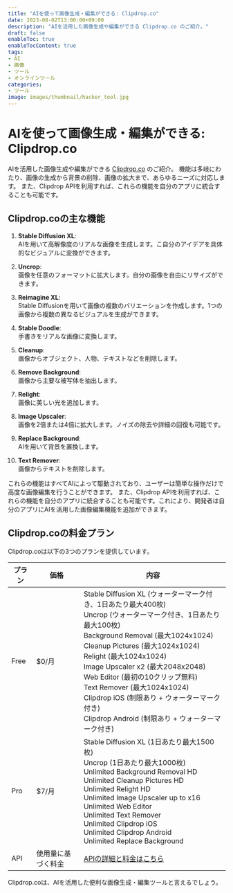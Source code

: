 ```yaml
---
title: "AIを使って画像生成・編集ができる: Clipdrop.co"
date: 2023-08-02T13:00:00+09:00
description: "AIを活用した画像生成や編集ができる Clipdrop.co のご紹介。"
draft: false
enableToc: true
enableTocContent: true
tags: 
- AI
- 画像
- ツール
- オンラインツール
categories: 
- ツール
image: images/thumbnail/hacker_tool.jpg
---
```




# AIを使って画像生成・編集ができる: Clipdrop.co
AIを活用した画像生成や編集ができる <a href="https://clipdrop.co" target="_blank" rel="nofollow noopener">Clipdrop.co</a> のご紹介。
機能は多岐にわたり、画像の生成から背景の削除、画像の拡大まで、あらゆるニーズに対応します。
また、Clipdrop APIを利用すれば、これらの機能を自分のアプリに統合することも可能です。

## Clipdrop.coの主な機能

1. **Stable Diffusion XL**:  
AIを用いて高解像度のリアルな画像を生成します。こ自分のアイデアを具体的なビジュアルに変換ができます。

2. **Uncrop**:  
画像を任意のフォーマットに拡大します。自分の画像を自由にリサイズができます。

3. **Reimagine XL**:  
Stable Diffusionを用いて画像の複数のバリエーションを作成します。1つの画像から複数の異なるビジュアルを生成ができます。

4. **Stable Doodle**:  
手書きをリアルな画像に変換します。

5. **Cleanup**:  
画像からオブジェクト、人物、テキストなどを削除します。

6. **Remove Background**:  
画像から主要な被写体を抽出します。

7. **Relight**:  
画像に美しい光を追加します。

8. **Image Upscaler**:  
画像を2倍または4倍に拡大します。ノイズの除去や詳細の回復も可能です。

9. **Replace Background**:  
AIを用いて背景を置換します。

10. **Text Remover**:  
画像からテキストを削除します。

これらの機能はすべてAIによって駆動されており、ユーザーは簡単な操作だけで高度な画像編集を行うことができます。
また、Clipdrop APIを利用すれば、これらの機能を自分のアプリに統合することも可能です。これにより、開発者は自分のアプリにAIを活用した画像編集機能を追加ができます。

## Clipdrop.coの料金プラン

Clipdrop.coは以下の3つのプランを提供しています。

| プラン | 価格 | 内容 |
| --- | --- | --- |
| Free | $0/月 | Stable Diffusion XL (ウォーターマーク付き、1日あたり最大400枚)<br>Uncrop (ウォーターマーク付き、1日あたり最大100枚)<br>Background Removal (最大1024x1024)<br>Cleanup Pictures (最大1024x1024)<br>Relight (最大1024x1024)<br>Image Upscaler x2 (最大2048x2048)<br>Web Editor (最初の10クリップ無料)<br>Text Remover (最大1024x1024)<br>Clipdrop iOS (制限あり + ウォーターマーク付き)<br>Clipdrop Android (制限あり + ウォーターマーク付き) |
| Pro | $7/月 | Stable Diffusion XL (1日あたり最大1500枚)<br>Uncrop (1日あたり最大1000枚)<br>Unlimited Background Removal HD<br>Unlimited Cleanup Pictures HD<br>Unlimited Relight HD<br>Unlimited Image Upscaler up to x16<br>Unlimited Web Editor<br>Unlimited Text Remover<br>Unlimited Clipdrop iOS<br>Unlimited Clipdrop Android<br>Unlimited Replace Background |
| API | 使用量に基づく料金 | <a href="https://clipdrop.co/pricing" target="_blank" rel="nofollow noopener">APIの詳細と料金はこちら</a> |

Clipdrop.coは、AIを活用した便利な画像生成・編集ツールと言えるでしょう。
